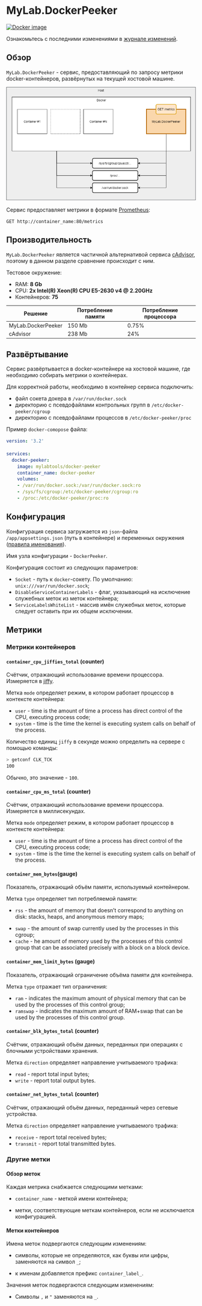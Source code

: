 # MyLab.DockerPeeker
[![Docker image](https://img.shields.io/docker/v/mylabtools/docker-peeker?label=Docker%20image)](https://hub.docker.com/r/mylabtools/docker-peeker)

Ознакомьтесь с последними изменениями в [журнале изменений](/changelog.md).

## Обзор

`MyLab.DockerPeeker` - сервис, предоставляющий по запросу метрики docker-контейнеров, развёрнутых на текущей хостовой машине.

![Схема работы](./doc/mylab.dockerpeeker.png)



Сервис предоставляет метрики в формате [Prometheus](https://prometheus.io/docs/concepts/data_model/):

```
GET http://container_name:80/metrics
```

## Производительность

`MyLab.DockerPeeker` является частичной альтернативой сервиса [cAdvisor](https://github.com/google/cadvisor), поэтому в данном разделе сравнение происходит с ним.

Тестовое окружение:

* RAM: **8 Gb**
* CPU: **2х Intel(R) Xeon(R) CPU E5-2630 v4 @ 2.20GHz**
* Контейнеров: **75**

| Решение            | Потребление памяти | Потребление процессора |
| ------------------ | ------------------ | ---------------------- |
| MyLab.DockerPeeker | 150 Mb             | 0.75%                  |
| cAdvisor           | 238 Mb             | 24%                    |

## Развёртывание

Сервис развёртывается в docker-контейнере на хостовой машине, где необходимо собирать метрики о контейнерах.

Для корректной работы, необходимо в контейнер сервиса подключить:

* файл сокета докера в `/var/run/docker.sock`
* директорию с псевдофайлами контрольных групп в `/etc/docker-peeker/cgroup`
* директорию с псевдофайлами процессов в `/etc/docker-peeker/proc`

Пример `docker-comopose` файла:

```yaml
version: '3.2'

services:
  docker-peeker:
    image: mylabtools/docker-peeker
    container_name: docker-peeker
    volumes:
    - /var/run/docker.sock:/var/run/docker.sock:ro
    - /sys/fs/cgroup:/etc/docker-peeker/cgroup:ro
    - /proc:/etc/docker-peeker/proc:ro

```

## Конфигурация

Конфигурация сервиса загружается из `json`-файла `/app/appsettings.json` (путь в контейнере) и переменных окружения ([правила именования](https://learn.microsoft.com/en-us/dotnet/core/extensions/configuration-providers#environment-variable-configuration-provider)).

Имя узла конфигурации - `DockerPeeker`. 

Конфигурация состоит из следующих параметров:

* `Socket` - путь к `docker`-сокету. По умолчанию: `unix:///var/run/docker.sock`;
* `DisableServiceContainerLabels` - флаг, указывающий на исключение служебных меток из меток контейнера;
* `ServiceLabelsWhiteList` - массив имён служебных меток, которые следует оставить при их общем исключении.

## Метрики

### Метрики контейнеров

#### `container_cpu_jiffies_total` (counter)

Счётчик, отражающий использование времени процессора. Измеряется в [jiffy](https://man7.org/linux/man-pages/man7/time.7.html). 

Метка `mode` определяет режим, в котором работает процессор в контексте контейнера:

* `user` - time is the amount of time a process has direct control of the CPU, executing process code;
* `system` - time is the time the kernel is executing system calls on behalf of the process.

Количество единиц `jiffy` в секунде можно определить на сервере с помощью команды:

```bash
> getconf CLK_TCK
100
```

Обычно, это значение - `100`.

#### `container_cpu_ms_total` (counter)

Счётчик, отражающий использование времени процессора. Измеряется в миллисекундах. 

Метка `mode` определяет режим, в котором работает процессор в контексте контейнера:

* `user` - time is the amount of time a process has direct control of the CPU, executing process code;
* `system` - time is the time the kernel is executing system calls on behalf of the process.

#### `container_mem_bytes`(gauge)

Показатель, отражающий объём памяти, используемый контейнером.

Метка `type` определяет тип потребляемой памяти:

* `rss` - the amount of memory that doesn’t correspond to anything on disk: stacks, heaps, and anonymous memory maps;

- `swap` - the amount of swap currently used by the processes in this cgroup;
- `cache` - he amount of memory used by the processes of this control group that can be associated precisely with a block on a block device.

#### `container_mem_limit_bytes` (gauge)

Показатель, отражающий ограничение объёма памяти для контейнера.

Метка `type` отражает тип ограничения:

* `ram` - indicates the maximum amount of physical memory that can be used by the processes of this control group;
* `ramswap` - indicates the maximum amount of RAM+swap that can be used by the processes of this control group.

#### `container_blk_bytes_total` (counter)

Счётчик, отражающий объём данных, переданных при операциях с блочными устройствами хранения.

Метка `direction` определяет направление учитываемого трафика:

* `read` - report total input bytes;
* `write` - report total output bytes.

#### `container_net_bytes_total` (counter)

Счётчик, отражающий объём данных, переданный через сетевые устройства.

Метка `direction` определяет направление учитываемого трафика:

* `receive` - report total received bytes;
* `transmit` - report total transmitted bytes.

### Другие метки 

#### Обзор меток

Каждая метрика снабжается следующими метками:

* `container_name` - меткой имени контейнера;

* метки, соответствующие меткам контейнеров, если не исключается конфигурацией. 

#### Метки контейнеров

Имена меток подвергаются следующим изменениям:

* символы, которые не определяются, как буквы или цифры, заменяются на символ `_`;

* к именам добавляется префикс `container_label_`.

Значения меток подвергаются следующим изменениям:

*  Символы `,` и `"` заменяются на `_`.

